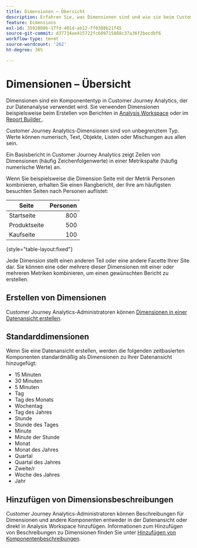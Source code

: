 ```yaml
---
title: Dimensionen – Übersicht
description: Erfahren Sie, was Dimensionen sind und wie sie beim Customer Journey Analytics verwendet werden.
feature: Dimensions
exl-id: 3592808b-17fd-401d-ab12-ff0308b21f45
source-git-commit: d37734ae415722fc609715868c37a36f2becdbf6
workflow-type: tm+mt
source-wordcount: '262'
ht-degree: 36%

---
```


# Dimensionen – Übersicht

Dimensionen sind ein Komponententyp in Customer Journey Analytics, der zur Datenanalyse verwendet wird. Sie verwenden Dimensionen beispielsweise beim Erstellen von Berichten in [Analysis Workspace](/help/analysis-workspace/home.md) oder im [Report Builder ](/help/report-builder/report-buider-overview.md).

Customer Journey Analytics-Dimensionen sind von unbegrenztem Typ. Werte können numerisch, Text, Objekte, Listen oder Mischungen aus allen sein.

Ein Basisbericht in Customer Journey Analytics zeigt Zeilen von Dimensionen (häufig Zeichenfolgenwerte) in einer Metrikspalte (häufig numerische Werte) an.

Wenn Sie beispielsweise die Dimension Seite mit der Metrik Personen kombinieren, erhalten Sie einen Rangbericht, der Ihre am häufigsten besuchten Seiten nach Personen auflistet:

| Seite | Personen |
| --- | ---: |
| Startseite | 800 |
| Produktseite | 500 |
| Kaufseite | 100 |

{style="table-layout:fixed"}

Jede Dimension stellt einen anderen Teil oder eine andere Facette Ihrer Site dar. Sie können eine oder mehrere dieser Dimensionen mit einer oder mehreren Metriken kombinieren, um einen gewünschten Bericht zu erstellen.


## Erstellen von Dimensionen

Customer Journey Analytics-Administratoren können [Dimensionen in einer Datenansicht erstellen](/help/data-views/create-dataview.md#components).

## Standarddimensionen

Wenn Sie eine Datenansicht erstellen, werden die folgenden zeitbasierten Komponenten standardmäßig als Dimensionen zu Ihrer Datenansicht hinzugefügt:

- 15 Minuten
- 30 Minuten
- 5 Minuten
- Tag
- Tag des Monats
- Wochentag
- Tag des Jahres
- Stunde
- Stunde des Tages
- Minute
- Minute der Stunde
- Monat
- Monat des Jahres
- Quartal
- Quartal des Jahres
- Zweite/r
- Woche des Jahres
- Jahr

## Hinzufügen von Dimensionsbeschreibungen

Customer Journey Analytics-Administratoren können Beschreibungen für Dimensionen und andere Komponenten entweder in der Datenansicht oder direkt in Analysis Workspace hinzufügen. Informationen zum Hinzufügen von Beschreibungen zu Dimensionen finden Sie unter [Hinzufügen von Komponentenbeschreibungen](/help/components/add-component-descriptions.md).

